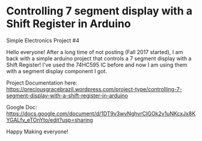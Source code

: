 # Controlling 7 segment display with a Shift Register in Arduino
Simple Electronics Project #4


Hello everyone! After a long time of not posting (Fall 2017 started), I am back with a simple arduino project that controls a 7 segment display with a Shift Register! I've used the 74HC595 IC before and now I am using them with a segment display component I got. 

Project Documentation here: https://preciousgracebrazil.wordpress.com/project-type/controlling-7-segment-display-with-a-shift-register-in-arduino

Google Doc: https://docs.google.com/document/d/1DT9v3wvNghvrCIGOk2v1uNKcxJx8KYGALfv_eTOnYto/edit?usp=sharing

Happy Making everyone!
